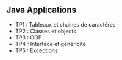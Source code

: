 ## Java Applications
- TP1 : Tableaux et chaines de caractéres
- TP2 : Classes et objects
- TP3 : OOP
- TP4 : Interface et généricité
- TP5 : Exceptions